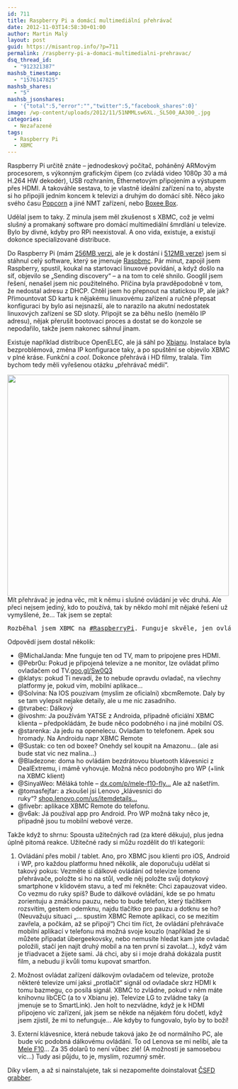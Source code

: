 ```yaml
---
id: 711
title: Raspberry Pi a domácí multimediální přehrávač
date: 2012-11-03T14:58:30+01:00
author: Martin Malý
layout: post
guid: https://misantrop.info/?p=711
permalink: /raspberry-pi-a-domaci-multimedialni-prehravac/
dsq_thread_id:
  - "912321387"
mashsb_timestamp:
  - "1576147825"
mashsb_shares:
  - "5"
mashsb_jsonshares:
  - '{"total":5,"error":"","twitter":5,"facebook_shares":0}'
image: /wp-content/uploads/2012/11/51NMMLsw6XL._SL500_AA300_.jpg
categories:
  - Nezařazené
tags:
  - Raspberry Pi
  - XBMC
---
```

Raspberry Pi určitě znáte &#8211; jednodeskový počítač, poháněný ARMovým procesorem, s výkonným grafickým čipem (co zvládá video 1080p 30 a má H.264 HW dekodér), USB rozhraním, Ethernetovým připojením a výstupem přes HDMI. A takováhle sestava, to je vlastně ideální zařízení na to, abyste si ho připojili jedním koncem k televizi a druhým do domácí sítě. Něco jako svého času [Popcorn](https://www.amazon.com/gp/product/B005ZSBUC4/ref=as_li_ss_tl?ie=UTF8&camp=1789&creative=390957&creativeASIN=B005ZSBUC4&linkCode=as2&tag=dein-20) a jiné NMT zařízení, nebo [Boxee Box](https://www.amazon.com/gp/product/B0038JE07O/ref=as_li_ss_tl?ie=UTF8&camp=1789&creative=390957&creativeASIN=B0038JE07O&linkCode=as2&tag=dein-20).

<!--more-->

Udělal jsem to taky. Z minula jsem měl zkušenost s XBMC, což je velmi slušný a promakaný software pro domácí multimediální šmrdlání u televize. Bylo by divné, kdyby pro RPi neexistoval. A ono vida, existuje, a existují dokonce specializované distribuce.

Do Raspberry Pi (mám [256MB verzi](https://www.amazon.com/gp/product/B008XVAUPI/ref=as_li_ss_tl?ie=UTF8&camp=1789&creative=390957&creativeASIN=B008XVAUPI&linkCode=as2&tag=dein-20), ale je k dostání i [512MB verze](https://www.amazon.com/gp/product/B009SQQF9C/ref=as_li_ss_tl?ie=UTF8&camp=1789&creative=390957&creativeASIN=B009SQQF9C&linkCode=as2&tag=dein-20)) jsem si stáhnul celý software, který se jmenuje [Raspbmc](https://www.raspbmc.com/). Pár minut, zapojil jsem Raspberry, spustil, koukal na startovací linuxové povídání, a když došlo na síť, objevilo se &#8222;Sending discovery&#8220; &#8211; a na tom to celé shnilo. Googlil jsem řešení, nenašel jsem nic použitelného. Příčina byla pravděpodobně v tom, že nedostal adresu z DHCP. Chtěl jsem ho přepnout na statickou IP, ale jak? Přimountovat SD kartu k nějakému linuxovému zařízení a ručně přepsat konfiguraci by bylo asi nejsnazší, ale to narazilo na akutní nedostatek linuxových zařízení se SD sloty. Připojit se za běhu nešlo (nemělo IP adresu), nějak přerušit bootovací proces a dostat se do konzole se nepodařilo, takže jsem nakonec sáhnul jinam.

Existuje například distribuce OpenELEC, ale já sáhl po [Xbianu](https://xbian.org/). Instalace byla bezproblémová, změna IP konfigurace taky, a po spuštění se objevilo XBMC v plné kráse. Funkční a _cool_. Dokonce přehrává i HD filmy, tralala. Tím bychom tedy měli vyřešenou otázku &#8222;přehrávač médií&#8220;.

<a href="https://misantrop.info/raspberry-pi-a-domaci-multimedialni-prehravac/7167145172_46b1228dae/" rel="attachment wp-att-713"><img class="aligncenter size-full wp-image-713" title="7167145172_46b1228dae" src="https://misantrop.info/wp-content/uploads/2012/11/7167145172_46b1228dae.jpg" alt="" width="500" height="500" srcset="https://misantrop.info/wp-content/uploads/2012/11/7167145172_46b1228dae.jpg 500w, https://misantrop.info/wp-content/uploads/2012/11/7167145172_46b1228dae-200x200.jpg 200w" sizes="(max-width: 500px) 100vw, 500px" /></a>Mít přehrávač je jedna věc, mít k němu i slušné ovládání je věc druhá. Ale přeci nejsem jediný, kdo to používá, tak by někdo mohl mít nějaké řešení už vymyšlené, že&#8230; Tak jsem se zeptal:

<pre>Rozběhal jsem XBMC na <a title="RaspberryPi" href="https://hootsuite.com/dashboard#">#RaspberryPi</a>. Funguje skvěle, jen ovládání klávesnicí je nepraktické. Doporučíte nějaký ovladač?</pre>

Odpovědí jsem dostal několik:

  * @MichalJanda: Mne funguje ten od TV, mam to pripojene pres HDMI.
  * @Pebr0u: Pokud je připojená televize a ne monitor, lze ovládat přímo ovladačem od TV.<a href="https://t.co/8Al3waUi" target="_blank" rel="nofollow">goo.gl/Sw0Q3</a>
  * @klatys: pokud Ti nevadí, že to nebude opravdu ovladač, na všechny platformy je, pokud vím, mobilní aplikace&#8230;
  * @Solvina: Na IOS pouzivam (myslim ze oficialni) xbcmRemote. Daly by se tam vylepsit nejake detaily, ale u me nic zasadniho.
  * @tvrabec: Dálkový
  * @ivoshm: Ja používám YATSE z Androida, případně oficiální XBMC klienta &#8211; předpokládám, že bude něco podobného i na jiné mobilní OS.
  * @starenka: Ja jedu na openelecu. Ovladam to telefonem. Apek sou hromady. Na Androidu napr XBMC Remote
  * @Sustak: co ten od boxee? Onehdy sel koupit na Amazonu&#8230; (ale asi bude stat vic nez malina&#8230;)
  * @Bladezone: doma ho ovládám bezdrátovou bluetooth klávesnici z DealExtremu, i mámě vyhovuje. Možná něco podobnýho pro WP (+link na XBMC klient)
  * @SinyaWeo: Měláká tohle &#8211; <a href="https://t.co/5fOGJeIJ" target="_blank" rel="nofollow">dx.com/p/mele-f10-fly…</a> Ale až našetřím.
  * @tomasfejfar: a zkoušel jsi Lenovo &#8222;klávesnici do ruky&#8220;? <a href="https://t.co/FnH9VRNS" target="_blank" rel="nofollow">shop.lenovo.com/us/itemdetails…</a>
  * @fivebr: aplikace XBMC Remote do telefonu.
  * @v6ak: Já používal app pro Android. Pro WP možná taky něco je, případně jsou tu mobilní webové verze.

Takže když to shrnu: Spousta užitečných rad (za které děkuju), plus jedna úplně pitomá reakce. Užitečné rady si můžu rozdělit do tří kategorií:

1. Ovládání přes mobil / tablet. Ano, pro XBMC jsou klienti pro iOS, Android i WP, pro každou platformu hned několik, ale doporučuju udělat si takový pokus: Vezměte si dálkové ovládání od televize lomeno přehrávače, položte si ho na stůl, vedle něj položte svůj dotykový smartphone v klidovém stavu, a teď mi řekněte: Chci zapauzovat video. Co vezmu do ruky spíš? Bude to dálkové ovládání, kde se po hmatu zorientuju a zmáčknu pauzu, nebo to bude telefon, který tlačítkem rozsvítím, gestem odemknu, najdu tlačítko pro pauzu a dotknu se ho? (Neuvažuju situaci &#8222;&#8230; spustím XBMC Remote aplikaci, co se mezitím zavřela, a počkám, až se připojí&#8220;) Chci tím říct, že ovládání přehrávače mobilní aplikací v telefonu má možná svoje kouzlo (například že si můžete připadat übergeekovsky, nebo nemusíte hledat kam jste ovladač položili, stačí jen najít druhý mobil a na ten první si zavolat&#8230;), když vám je třiadvacet a žijete sami. Já chci, aby si i moje drahá dokázala pustit film, a nebudu jí kvůli tomu kupovat smartfon.

2. Možnost ovládat zařízení dálkovým ovladačem od televize, protože některé televize umí jaksi &#8222;protlačit&#8220; signál od ovladače skrz HDMI k tomu bazmegu, co posílá signál. XBMC to zvládne, pokud v něm máte knihovnu libCEC (a to v Xbianu je). Televize LG to zvládne taky (a jmenuje se to SmartLink). Jen holt to nezvládne, když je k HDMI připojeno víc zařízení, jak jsem se někde na nějakém fóru dočetl, když jsem zjistil, že mi to nefunguje&#8230; Ale kdyby to fungovalo, bylo by to boží!

3. Externí klávesnice, která nebude taková jako že od normálního PC, ale bude víc podobná dálkovému ovládání. To od Lenova se mi nelíbí, ale ta [Mele F10](https://www.amazon.com/gp/product/B009YPPR8M/ref=as_li_ss_tl?ie=UTF8&camp=1789&creative=390957&creativeASIN=B009YPPR8M&linkCode=as2&tag=dein-20)&#8230; Za 35 dolarů to není vůbec zlé! (A možností je samosebou víc&#8230;) Tudy asi půjdu, to je, myslím, rozumný směr.

Díky všem, a až si nainstalujete, tak si nezapomeňte doinstalovat [ČSFD grabber](https://ldevel.blogspot.cz/2010/02/xbmc-scraper-pro-wwwcsfdcz.html).

<div class="alignleft">
</div>

<div class="alignleft">
</div>

<div class="alignleft">
</div>

<div class="alignleft">
</div>

<div class="alignleft">
</div>

<div class="alignleft">
</div>